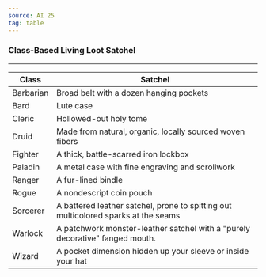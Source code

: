 ```yaml
---
source: AI 25
tag: table
---
```


### Class-Based Living Loot Satchel
---
|Class|Satchel|
|----|----|
|Barbarian|Broad belt with a dozen hanging pockets|
|Bard|Lute case|
|Cleric|Hollowed-out holy tome|
|Druid|Made from natural, organic, locally sourced woven fibers|
|Fighter|A thick, battle-scarred iron lockbox|
|Paladin|A metal case with fine engraving and scrollwork|
|Ranger|A fur-lined bindle|
|Rogue|A nondescript coin pouch|
|Sorcerer|A battered leather satchel, prone to spitting out multicolored sparks at the seams|
|Warlock|A patchwork monster-leather satchel with a "purely decorative" fanged mouth.|
|Wizard|A pocket dimension hidden up your sleeve or inside your hat|
